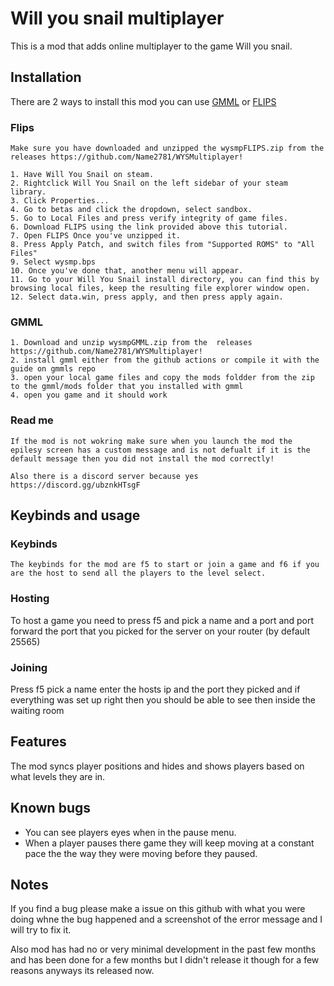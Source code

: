 
# Will you snail multiplayer

This is a mod that adds online multiplayer to the game Will you snail.

## Installation

There are 2 ways to install this mod you can use [GMML](https://github.com/cgytrus/gmml) or [FLIPS](https://dl.smwcentral.net/11474/floating.zip)

### Flips
    Make sure you have downloaded and unzipped the wysmpFLIPS.zip from the releases https://github.com/Name2781/WYSMultiplayer! 

    1. Have Will You Snail on steam.
    2. Rightclick Will You Snail on the left sidebar of your steam library.
    3. Click Properties...
    4. Go to betas and click the dropdown, select sandbox.
    5. Go to Local Files and press verify integrity of game files.
    6. Download FLIPS using the link provided above this tutorial.
    7. Open FLIPS Once you've unzipped it.
    8. Press Apply Patch, and switch files from "Supported ROMS" to "All Files"
    9. Select wysmp.bps
    10. Once you've done that, another menu will appear.
    11. Go to your Will You Snail install directory, you can find this by browsing local files, keep the resulting file explorer window open.
    12. Select data.win, press apply, and then press apply again.

### GMML

    1. Download and unzip wysmpGMML.zip from the  releases https://github.com/Name2781/WYSMultiplayer! 
    2. install gmml either from the github actions or compile it with the guide on gmmls repo
    3. open your local game files and copy the mods foldder from the zip to the gmml/mods folder that you installed with gmml
    4. open you game and it should work
    
### Read me

    If the mod is not wokring make sure when you launch the mod the epilesy screen has a custom message and is not defualt if it is the default message then you did not install the mod correctly!
    
    Also there is a discord server because yes https://discord.gg/ubznkHTsgF

## Keybinds and usage

### Keybinds 

    The keybinds for the mod are f5 to start or join a game and f6 if you are the host to send all the players to the level select.
    
### Hosting

To host a game you need to press f5 and pick a name and a port and port forward the port that you picked for the server on your router (by default 25565)

### Joining 

Press f5 pick a name enter the hosts ip and the port they picked and if everything was set up right then you should be able to see then inside the waiting room

## Features

The mod syncs player positions and hides and shows players based on what levels they are in.

## Known bugs

- You can see players eyes when in the pause menu.
- When a player pauses there game they will keep moving at a constant pace the the way they were moving before they paused.

## Notes

If you find a bug please make a issue on this github with what you were doing whne the bug happened and a screenshot of the error message and I will try to fix it.

Also mod has had no or very minimal development in the past few months and has been done for a few months but I didn't release it though for a few reasons anyways its released now.
